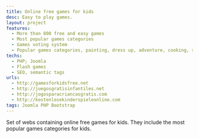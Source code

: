 ```yaml
---
title: Online free games for kids
desc: Easy to play games.
layout: project
features:
  - More than 800 free and easy games
  - Most popular games categories
  - Games voting system
  - Popular games categories, painting, dress up, adventure, cooking, shooting, racing, sports, makeup, barbie.
techs:
  - PHP; Joomla
  - Flash games
  - SEO, semantic tags
urls:
  - http://gamesforkidsfree.net
  - http://juegosgratisinfantiles.net
  - http://jogosparacriancasgratis.com
  - http://kostenlosekinderspieleonline.com
tags: Joomla PHP Bootstrap
---
```


Set of webs containing online free games for kids. They include the most popular games categories for kids.

